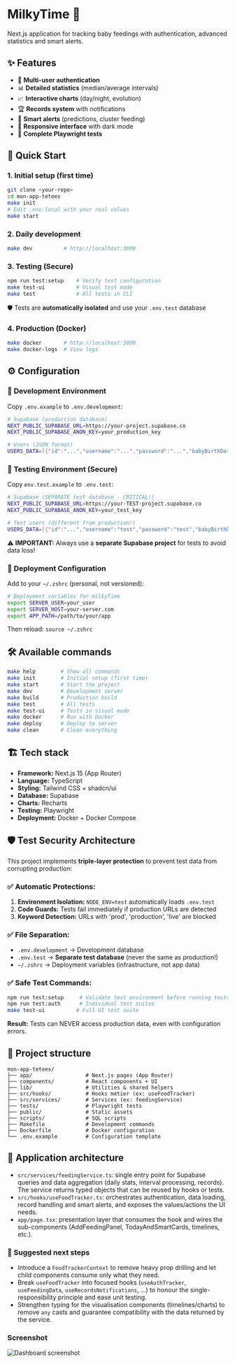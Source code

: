 # MilkyTime 🍼

Next.js application for tracking baby feedings with authentication, advanced statistics and smart alerts.

## ✨ Features

- 🔐 **Multi-user authentication**
- 📊 **Detailed statistics** (median/average intervals)
- 📈 **Interactive charts** (day/night, evolution)
- 🏆 **Records system** with notifications
- 🚨 **Smart alerts** (predictions, cluster feeding)
- 📱 **Responsive interface** with dark mode
- 🧪 **Complete Playwright tests**

## 🚀 Quick Start

### 1. **Initial setup (first time)**
```bash
git clone <your-repo>
cd mon-app-tetees
make init
# Edit .env.local with your real values
make start
```

### 2. **Daily development**
```bash
make dev          # http://localhost:3000
```

### 3. **Testing (Secure)**
```bash
npm run test:setup    # Verify test configuration
make test-ui          # Visual test mode
make test             # All tests in CLI
```

🛡️ Tests are **automatically isolated** and use your `.env.test` database

### 4. **Production (Docker)**
```bash
make docker       # http://localhost:3000
make docker-logs  # View logs
```

## ⚙️ Configuration

### 🔧 **Development Environment**

Copy `.env.example` to `.env.development`:

```bash
# Supabase (production database)
NEXT_PUBLIC_SUPABASE_URL=https://your-project.supabase.co
NEXT_PUBLIC_SUPABASE_ANON_KEY=your_production_key

# Users (JSON format)
USERS_DATA=[{"id":"...","username":"...","password":"...","babyBirthDate":"2025-07-25"}]
```

### 🧪 **Testing Environment (Secure)**

Copy `env.test.example` to `.env.test`:

```bash
# Supabase (SEPARATE test database - CRITICAL!)
NEXT_PUBLIC_SUPABASE_URL=https://your-TEST-project.supabase.co
NEXT_PUBLIC_SUPABASE_ANON_KEY=your_test_key

# Test users (different from production!)
USERS_DATA=[{"id":"...","username":"test","password":"test","babyBirthDate":"2025-07-25"}]
```

⚠️ **IMPORTANT:** Always use a **separate Supabase project** for tests to avoid data loss!

### 🚀 **Deployment Configuration**

Add to your `~/.zshrc` (personal, not versioned):

```bash
# Deployment variables for milkyTime
export SERVER_USER=your_user
export SERVER_HOST=your-server.com
export APP_PATH=/path/to/your/app
```

Then reload: `source ~/.zshrc`

## 🛠️ Available commands

```bash
make help        # Show all commands
make init        # Initial setup (first time)
make start       # Start the project
make dev         # Development server
make build       # Production build
make test        # All tests
make test-ui     # Tests in visual mode
make docker      # Run with Docker
make deploy      # Deploy to server
make clean       # Clean everything
```

## 🏗️ Tech stack

- **Framework:** Next.js 15 (App Router)
- **Language:** TypeScript
- **Styling:** Tailwind CSS + shadcn/ui
- **Database:** Supabase
- **Charts:** Recharts
- **Testing:** Playwright
- **Deployment:** Docker + Docker Compose

## 🛡️ Test Security Architecture

This project implements **triple-layer protection** to prevent test data from corrupting production:

### ✅ **Automatic Protections:**
1. **Environment Isolation:** `NODE_ENV=test` automatically loads `.env.test`
2. **Code Guards:** Tests fail immediately if production URLs are detected
3. **Keyword Detection:** URLs with 'prod', 'production', 'live' are blocked

### ✅ **File Separation:**
- `.env.development` → Development database
- `.env.test` → **Separate test database** (never the same as production!)
- `~/.zshrc` → Deployment variables (infrastructure, not app data)

### ✅ **Safe Test Commands:**
```bash
npm run test:setup     # Validate test environment before running tests
npm run test:auth      # Individual test suites
make test-ui          # Full UI test suite
```

**Result:** Tests can NEVER access production data, even with configuration errors.

## 📁 Project structure

```
mon-app-tetees/
├── app/                 # Next.js pages (App Router)
├── components/          # React components + UI
├── lib/                 # Utilities & shared helpers
├── src/hooks/           # Hooks métier (ex: useFoodTracker)
├── src/services/        # Services (ex: feedingService)
├── tests/               # Playwright tests
├── public/              # Static assets
├── scripts/             # SQL scripts
├── Makefile             # Development commands
├── Dockerfile           # Docker configuration
└── .env.example         # Configuration template
```

## 🧱 Application architecture

- `src/services/feedingService.ts`: single entry point for Supabase queries and data aggregation (daily stats, interval processing, records). The service returns typed objects that can be reused by hooks or tests.
- `src/hooks/useFoodTracker.ts`: orchestrates authentication, data loading, record handling and smart alerts, and exposes the values/actions the UI needs.
- `app/page.tsx`: presentation layer that consumes the hook and wires the sub-components (AddFeedingPanel, TodayAndSmartCards, timelines, etc.).

### 🔭 Suggested next steps

- Introduce a `FoodTrackerContext` to remove heavy prop drilling and let child components consume only what they need.
- Break `useFoodTracker` into focused hooks (`useAuthTracker`, `useFeedingData`, `useRecordsNotifications`, …) to honour the single-responsibility principle and ease unit testing.
- Strengthen typing for the visualisation components (timelines/charts) to remove `any` casts and guarantee compatibility with the data returned by the service.

### Screenshot

![Dashboard screenshot](docs/dashboard.png)